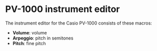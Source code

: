 # PV-1000 instrument editor

The instrument editor for the Casio PV-1000 consists of these macros:

- **Volume**: volume
- **Arpeggio**: pitch in semitones
- **Pitch**: fine pitch
